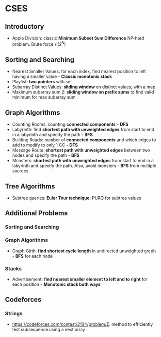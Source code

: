 # CSES
## Introductory
- Apple Division: classic **Minimum Subset Sum Difference** NP-hard problem. Brute force $\mathcal{O}(2^N)$


## Sorting and Searching
- Nearest Smaller Values: for each index, find nearest position to left having a smaller value - **Classic monotonic stack**
- Playlist: **two pointers** with set
- Subarray Distinct Values: **sliding window** on distinct values, with a map
- Maximum subarray sum 2: **sliding window on prefix sums** to find valid minimum for max subarray sum

## Graph Algorithms
- Counting Rooms: counting **connected components** - **DFS**
- Labyrinth: find **shortest path with unweighted edges** from start to end in a labyrinth and specify the path - **BFS**
- Building Roads: number of **connected components** and which edges to add to modify to only 1 CC - **DFS**
- Message Route: **shortest path with unweighted edges** between two nodes and specify the path - **BFS**
- Monsters: **shortest path with unweighted edges** from start to end in a labyrinth and specify the path. Also, avoid monsters - **BFS** from multiple sources

## Tree Algorithms
- Subtree queries: **Euler Tour technique**: PURQ for subtree values


## Additional Problems

### Sorting and Searching


### Graph Algorithms
- Graph Girth: **find shortest cycle length** in undirected unweighted graph - **BFS** for each node

### Stacks
- Advertisement: **find nearest smaller element to left and to right** for each position - **Monotonic stack both ways**



## Codeforces

### Strings
- https://codeforces.com/contest/2104/problem/E: method to efficiently test subsequence using a next array
